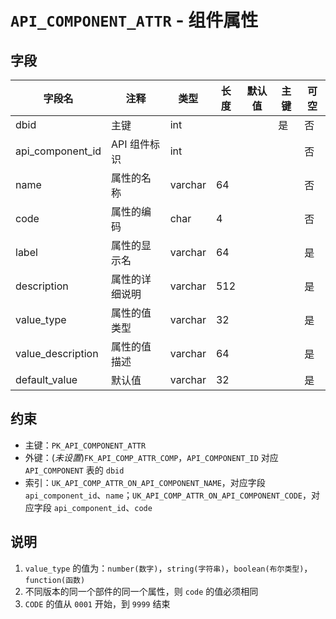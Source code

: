 # `API_COMPONENT_ATTR` - 组件属性

## 字段

| 字段名            | 注释           | 类型    | 长度 | 默认值 | 主键 | 可空 |
| ----------------- | -------------- | ------- | ---- | ------ | ---- | ---- |
| dbid              | 主键           | int     |      |        | 是   | 否   |
| api_component_id  | API 组件标识   | int     |      |        |      | 否   |
| name              | 属性的名称     | varchar | 64   |        |      | 否   |
| code              | 属性的编码     | char    | 4    |        |      | 否   |
| label             | 属性的显示名   | varchar | 64   |        |      | 是   |
| description       | 属性的详细说明 | varchar | 512  |        |      | 是   |
| value_type        | 属性的值类型   | varchar | 32   |        |      | 是   |
| value_description | 属性的值描述   | varchar | 64   |        |      | 是   |
| default_value     | 默认值         | varchar | 32   |        |      | 是   |

## 约束

* 主键：`PK_API_COMPONENT_ATTR`
* 外键：(*未设置*)`FK_API_COMP_ATTR_COMP`，`API_COMPONENT_ID` 对应 `API_COMPONENT` 表的 `dbid`
* 索引：`UK_API_COMP_ATTR_ON_API_COMPONENT_NAME`，对应字段 `api_component_id`、`name`；`UK_API_COMP_ATTR_ON_API_COMPONENT_CODE`，对应字段 `api_component_id`、`code`

## 说明

1. `value_type` 的值为：`number(数字)`，`string(字符串)`，`boolean(布尔类型)`，`function(函数)`
2. 不同版本的同一个部件的同一个属性，则 `code` 的值必须相同
3. `CODE` 的值从 `0001` 开始，到 `9999` 结束

